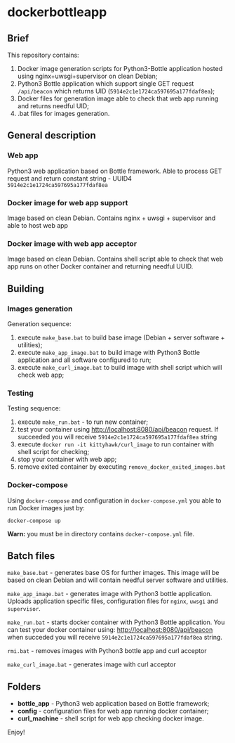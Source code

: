 # dockerbottleapp

## Brief
This repository contains:

1. Docker image generation scripts for Python3-Bottle application hosted using nginx+uwsgi+supervisor on clean Debian;
2. Python3 Bottle application which support single GET request ```/api/beacon``` which returns UID (```5914e2c1e1724ca597695a177fdaf8ea```);
3. Docker files for generation image able to check that web app running and returns needful UID;
4. .bat files for images generation.

## General description

### Web app

Python3 web application based on Bottle framework. Able to process GET request and return constant string - UUID4 ```5914e2c1e1724ca597695a177fdaf8ea```

### Docker image for web app support

Image based on clean Debian. Contains nginx + uwsgi + supervisor and able to host web app

### Docker image with web app acceptor

Image based on clean Debian. Contains shell script able to check that web app runs on other Docker container and returning needful UUID.

## Building

### Images generation

Generation sequence:

1. execute ```make_base.bat``` to build base image (Debian + server software + utilities);
2. execute ```make_app_image.bat``` to build image with Python3 Bottle application and all software configured to run;
3. execute ```make_curl_image.bat``` to build image with shell script which will check web app;


### Testing

Testing sequence:

1. execute ```make_run.bat``` - to run new container;
2. test your container using [http://localhost:8080/api/beacon](http://localhost:8080/api/beacon) request. If succeeded you will receive ```5914e2c1e1724ca597695a177fdaf8ea``` string
3. execute ```docker run -it kittyhawk/curl_image``` to run container with shell script for checking;
4. stop your container with web app;
5. remove exited container by executing ```remove_docker_exited_images.bat```

### Docker-compose

Using ```docker-compose``` and configuration in ```docker-compose.yml``` you able to run Docker images just by:

```docker-compose up```

**Warn:** you must be in directory contains ```docker-compose.yml``` file.

## Batch files

```make_base.bat``` - generates base OS for further images. This image will be based on clean Debian and will contain needful server software and utilities.

```make_app_image.bat``` - generates image with Python3 bottle application. Uploads application specific files, configuration files for ```nginx```, ```uwsgi``` and ```supervisor```.

```make_run.bat``` - starts docker container with Python3 Bottle application. You can test your docker container using: [http://localhost:8080/api/beacon](http://localhost:8080/api/beacon) when succeded you will receive ```5914e2c1e1724ca597695a177fdaf8ea``` string.

```rmi.bat``` - removes images with Python3 bottle app and curl acceptor

```make_curl_image.bat``` - generates image with curl acceptor

## Folders

* **bottle_app** - Python3 web application based on Bottle framework;
* **config** - configuration files for web app running docker container;
* **curl_machine** - shell script for web app checking docker image.

Enjoy!